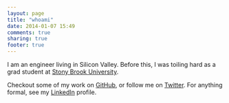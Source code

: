 ```yaml
---
layout: page
title: "whoami"
date: 2014-01-07 15:49
comments: true
sharing: true
footer: true
---
```

I am an engineer living in Silicon Valley. Before this, I was toiling hard as a grad student at [Stony Brook University](http://cs.stonybrook.edu).

Checkout some of my work on [GitHub](https://github.com/reddragon), or follow me on [Twitter](http://twitter.com/gawruff). For anything formal, see my [LinkedIn](http://www.linkedin.com/in/gauravmenghani) profile. 
